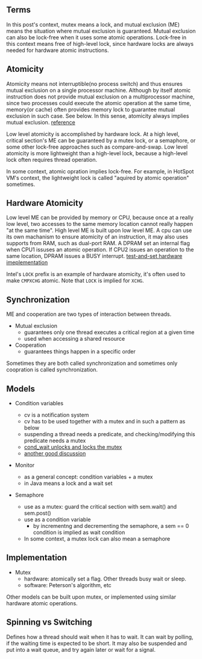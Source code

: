 ## Terms
In this post's context, mutex means a lock, and mutual exclusion (ME) means the situation where mutual exclusion is guaranteed. Mutual exclusion can also be lock-free when it uses some atomic operations. Lock-free in this context means free of high-level lock, since hardware locks are always needed for hardware atomic instructions.

## Atomicity
Atomicity means not interruptible(no process switch) and thus ensures mutual exclusion on a single processor machine. Although by itself atomic instruction does not provide mutual exclusion on a multiprocessor machine, since two processes could execute the atomic operation at the same time, memory(or cache) often provides memory lock to guarantee mutual exclusion in such case. See below. In this sense, atomicity always implies mutual exclusion. 
[reference](http://www.cs.nott.ac.uk/~psznza/G52CON/lecture4.pdf)

Low level atomicity is accomplished by hardware lock. At a high level, critical section's ME can be guaranteed by a mutex lock, or a semaphore, or some other lock-free approaches such as compare-and-swap. Low level atomicity is more lightweight than a high-level lock, because a high-level lock often requires thread operation. 

In some context, atomic opration implies lock-free. For example, in HotSpot VM's context, the lightweight lock is called "aquired by atomic operation" sometimes.

## Hardware Atomicity
Low level ME can be provided by memory or CPU, because once at a really low level, two accesses to the same memory location cannot really happen "at the same time". High level ME is built upon low level ME. A cpu can use its own machanism to ensure atomicity of an instruction, it may also uses supports from RAM, such as dual-port RAM. A DPRAM set an internal flag when CPU1 issuses an atomic operation. If CPU2 issues an operation to the same location, DPRAM issues a BUSY interrupt. 
[test-and-set hardware imeplementation](https://en.wikipedia.org/wiki/Test-and-set)

Intel's `LOCK` prefix is an example of hardware atomicity, it's often used to make `CMPXCHG` atomic. Note that `LOCK` is implied for `XCHG`.

## Synchronization
ME and cooperation are two types of interaction between threads. 
- Mutual exclusion
  - guarantees only one thread executes a critical region at a given time
  - used when accessing a shared resource
- Cooperation
  - guarantees things happen in a specific order

Sometimes they are both called synchronization and sometimes only coopration is called synchronization.

## Models
- Condition variables
  - cv is a notification system
  - cv has to be used together with a mutex and in such a pattern as below
  - suspending a thread needs a predicate, and checking/modifying this predicate needs a mutex
  - [cond_wait unlocks and locks the mutex](https://stackoverflow.com/questions/14924469/does-pthread-cond-waitcond-t-mutex-unlock-and-then-lock-the-mutex)
  - [another good discussion](http://stackoverflow.com/questions/2763714/why-do-pthreads-condition-variable-functions-require-a-mutex)

- Monitor
  - as a general concept: condition variables + a mutex
  - in Java means a lock and a wait set
  
- Semaphore
  - use as a mutex: guard the critical section with sem.wait() and sem.post()
  - use as a condition variable
    - by incrementng and decrementing the semaphore, a sem == 0 condition is implied as wait condition
  - In some context, a mutex lock can also mean a semaphore
    
## Implementation
- Mutex
  - hardware: atomically set a flag. Other threads busy wait or sleep.
  - software: Peterson's algorithm, etc

Other models can be built upon mutex, or implemented using similar hardware atomic operations. 

## Spinning vs Switching
Defines how a thread should wait when it has to wait. It can wait by polling, if the waiting time is expected to be short. It may also be suspended and put into a wait queue, and try again later or wait for a signal.

